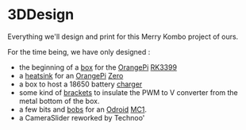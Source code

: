 # 3DDesign
Everything we'll design and print for this Merry Kombo project of ours.

For the time being, we have only designed :
 - the beginning of a [box](https://cad.onshape.com/documents/bd0aa71fccc858971abeeafb/w/0a8e2670ea3c8d1f67388ade/e/98ffc44ceced2584fd0335c2) for the [OrangePi](https://www.sbc-community.org/) [RK3399](https://www.armbian.com/orange-pi-rk3399/)
 - a [heatsink](https://cad.onshape.com/documents/a2b712554439d54a4325f9c4/w/f2046d91200af6da026d18a3/e/130034f35837351a3c6391f2) for an [OrangePi](https://www.sbc-community.org/OrangePi%20Zero/) [Zero](https://www.armbian.com/orange-pi-zero/)
 - a box to host a 18650 battery [charger](https://fr.aliexpress.com/item/32944268548.html?spm=a2g0s.9042311.0.0.27426c37ZbSXWy)
 - some kind of [brackets](https://cad.onshape.com/documents/de92b111aa7f5849203ae715/w/e26b7d6164ce3681e73079b7/e/8660cfd245f799d101ddc51e) to insulate the PWM to V converter from the metal bottom of the box.
 - a few bits and [bobs](https://cad.onshape.com/documents/670c0dcb20e9d88e955e134f/w/1035a103bbd1c8f163666206/e/51936ffd82cb6a0b55d4049d) for an [Odroid](https://www.armbian.com/odroid-hc1/) [MC1](https://www.hardkernel.com/shop/odroid-mc1-solo/).
 - a CameraSlider reworked by Technoo'
